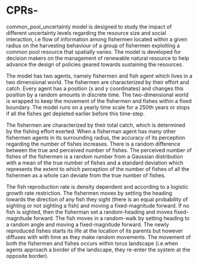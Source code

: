# CPRs-

common_pool_uncertainty model is designed to study the impact of  different uncertainty levels regarding the resource size and  social interaction, i.e flow of information among fishermen located within a given radius on the harvesting behaviour of a group of fishermen exploiting a common pool resource that spatially varies. The model is developed for decision makers on the management  of renewable natural resource to help advance the design of policies geared towards sustaining the resources.

The model has two agents, namely fishermen  and fish agent which lives in a two dimensional world. The fishermen are characterized by their effort and catch. Every agent has a position (x and y coordinates) and changes this position by a random amounts in discrete time. The two-dimensional world is wrapped to keep the movement of the fishermen and fishes within a fixed boundary.  The model runs on a yearly time scale for a 250th years or stops if all the fishes get depleted earlier before this time-step.

The fishermen are characterized by their total catch, which is determined by the fishing effort exerted. When a fisherman agent has many other fishermen agents in its surrounding radius, the accuracy of its perception regarding the number of fishes increases. There is a random difference between the true and perceived number of fishes. The perceived number of fishes of the fishermen is a random number from a Gaussian distribution with a mean of the true number of fishes and a standard deviation  which represents the extent to which perception of the number of fishes of all the fishermen as a whole can deviate from the true number of fishes. 

The fish reproduction rate is density dependent and according to a logistic growth rate restriction. The fishermen moves by setting the heading towards the direction of any fish they sight (there is an equal probability of sighting or not sighting a fish) and moving a fixed-magnitude forward. If no fish is sighted, then the fisherman set a random-heading and moves fixed-magnitude forward. The fish moves in a random-walk by setting heading to a random angle and moving a fixed-magnitude  forward. The newly reproduced fishes starts its life at the location of its parents but however diffuses with  with time as they make random movements. The movement of both the fishermen and fishes occurs within torus landscape (i.e.when agents approach a border of the landscape, they re-enter the system at the opposite border).



